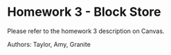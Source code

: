 # Homework 3 - Block Store

Please refer to the homework 3 description on Canvas.

Authors:
Taylor, Amy, Granite

